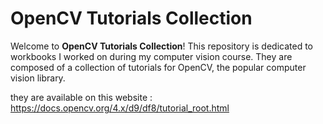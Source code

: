 # OpenCV Tutorials Collection

Welcome to  **OpenCV Tutorials Collection**! This repository is dedicated to workbooks I worked on during my computer vision course.
They are composed of a collection of tutorials for OpenCV, the popular computer vision library. 

they are available on this website : https://docs.opencv.org/4.x/d9/df8/tutorial_root.html